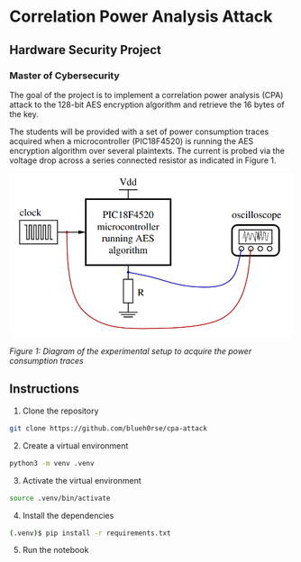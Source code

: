 # Correlation Power Analysis Attack

## Hardware Security Project

### Master of Cybersecurity

The goal of the project is to implement a correlation power analysis (CPA) attack to the 128-bit AES encryption algorithm and retrieve the 16 bytes of the key.

The students will be provided with a set of power consumption traces acquired when a microcontroller (PIC18F4520) is running the AES encryption algorithm over several plaintexts. The current is probed via the voltage drop across a series connected resistor as indicated in Figure 1.

![Figure 1: Diagram of the experimental setup to acquire the power consumption traces](assets/image.png)

_Figure 1: Diagram of the experimental setup to acquire the power consumption traces_

## Instructions

1. Clone the repository

```bash
git clone https://github.com/blueh0rse/cpa-attack
```

2. Create a virtual environment

```bash
python3 -m venv .venv
```

3. Activate the virtual environment

```bash
source .venv/bin/activate
```

4. Install the dependencies

```bash
(.venv)$ pip install -r requirements.txt
```

5. Run the notebook
